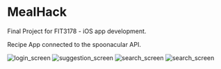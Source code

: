 # MealHack

Final Project for FIT3178 - iOS app development.

Recipe App connected to the spoonacular API.

![login_screen](https://imgur.com/GIhC9pQ.jpg)
![suggestion_screen](https://imgur.com/R9RLDQP.jpg)
![search_screen](https://imgur.com/yWgt4wB.jpg)
![search_screen](https://imgur.com/RnJV8QV.jpg)
